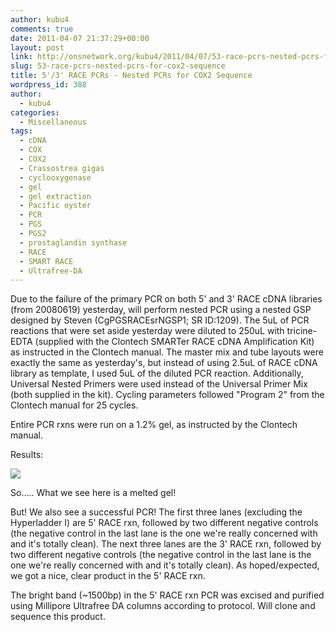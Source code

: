 ```yaml
---
author: kubu4
comments: true
date: 2011-04-07 21:37:29+00:00
layout: post
link: http://onsnetwork.org/kubu4/2011/04/07/53-race-pcrs-nested-pcrs-for-cox2-sequence/
slug: 53-race-pcrs-nested-pcrs-for-cox2-sequence
title: 5'/3' RACE PCRs - Nested PCRs for COX2 Sequence
wordpress_id: 388
author:
  - kubu4
categories:
  - Miscellaneous
tags:
  - cDNA
  - COX
  - COX2
  - Crassostrea gigas
  - cyclooxygenase
  - gel
  - gel extraction
  - Pacific oyster
  - PCR
  - PGS
  - PGS2
  - prostaglandin synthase
  - RACE
  - SMART RACE
  - Ultrafree-DA
---
```


Due to the failure of the primary PCR on both 5' and 3' RACE cDNA libraries (from 20080619) yesterday, will perform nested PCR using a nested GSP designed by Steven (CgPGSRACEsrNGSP1; SR ID:1209). The 5uL of PCR reactions that were set aside yesterday were diluted to 250uL with tricine-EDTA (supplied with the Clontech SMARTer RACE cDNA Amplification Kit) as instructed in the Clontech manual. The master mix and tube layouts were exactly the same as yesterday's, but instead of using 2.5uL of RACE cDNA library as template, I used 5uL of the diluted PCR reaction. Additionally, Universal Nested Primers were used instead of the Universal Primer Mix (both supplied in the kit). Cycling parameters followed "Program 2" from the Clontech manual for 25 cycles.

Entire PCR rxns were run on a 1.2% gel, as instructed by the Clontech manual.

Results:

![](http://eagle.fish.washington.edu/Arabidopsis/20110407-01.jpg)

So..... What we see here is a melted gel!

But! We also see a successful PCR! The first three lanes (excluding the Hyperladder I) are 5' RACE rxn, followed by two different negative controls (the negative control in the last lane is the one we're really concerned with and it's totally clean). The next three lanes are the 3' RACE rxn, followed by two different negative controls (the negative control in the last lane is the one we're really concerned with and it's totally clean). As hoped/expected, we got a nice, clear product in the 5' RACE rxn.

The bright band (~1500bp) in the 5' RACE rxn PCR was excised and purified using Millipore Ultrafree DA columns according to protocol. Will clone and sequence this product.
